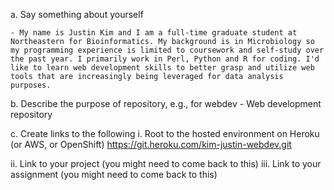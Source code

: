a. Say something about yourself

    - My name is Justin Kim and I am a full-time graduate student at Northeastern for Bioinformatics. My background is in Microbiology so my programming experience is limited to coursework and self-study over the past year. I primarily work in Perl, Python and R for coding. I'd like to learn web development skills to better grasp and utilize web tools that are increasingly being leveraged for data analysis purposes.
  
b. Describe the purpose of repository, e.g., for webdev
    - Web development repository

c. Create links to the following
  i.    Root to the hosted environment on Heroku (or AWS, or OpenShift)
            https://git.heroku.com/kim-justin-webdev.git

  ii.   Link to your project (you might need to come back to this) 
  iii.  Link to your assignment (you might need to come back to this)
